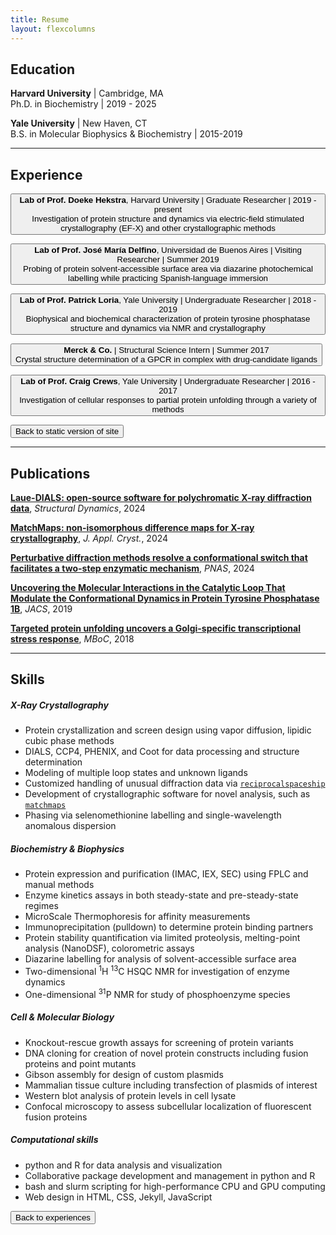 ```yaml
---
title: Resume
layout: flexcolumns
---
```


  <script defer src="/assets/js/interactive_resume.js"></script>


## Education

**Harvard University** \| Cambridge, MA  
Ph.D. in Biochemistry \| 2019 - 2025
  
**Yale University** \| New Haven, CT  
B.S. in Molecular Biophysics & Biochemistry \| 2015-2019  
  
---
  
## Experience

<button class='btn hekstra exp'>**Lab of Prof. Doeke Hekstra**, Harvard University \| Graduate Researcher \| 2019 - present  
Investigation of protein structure and dynamics via electric-field stimulated crystallography (EF-X) and other crystallographic methods</button>

<button class='btn delfino exp'>**Lab of Prof. José María Delfino**, Universidad de Buenos Aires \| Visiting Researcher \| Summer 2019  
Probing of protein solvent-accessible surface area via diazarine photochemical labelling while practicing Spanish-language immersion</button>

<button class='btn loria exp'>**Lab of Prof. Patrick Loria**, Yale University \| Undergraduate Researcher \| 2018 - 2019  
Biophysical and biochemical characterization of protein tyrosine phosphatase structure and dynamics via NMR and crystallography</button>

<button class='btn merck exp'>**Merck & Co.** \| Structural Science Intern \| Summer 2017  
Crystal structure determination of a GPCR in complex with drug-candidate ligands</button>

<button class='btn crews exp'>**Lab of Prof. Craig Crews**, Yale University \| Undergraduate Researcher \| 2016 - 2017  
Investigation of cellular responses to partial protein unfolding through a variety of methods</button>

<button class='btn back clickable hidden'>Back to static version of site</button>

---
    
## Publications

<span class='skill paper hekstra'>**[Laue-DIALS: open-source software for polychromatic X-ray diffraction data](https://doi.org/10.1063/4.0000265)**, *Structural Dynamics*, 2024</span>

<span class='skill paper hekstra'>**[MatchMaps: non-isomorphous difference maps for X-ray crystallography](https://journals.iucr.org/j/issues/2024/03/00/ei5112/index.html)**, *J. Appl. Cryst.*, 2024</span>

<span class='skill paper hekstra'>**[Perturbative diffraction methods resolve a conformational switch that facilitates a two-step enzymatic mechanism](https://doi.org/10.1073/pnas.2313192121)**, *PNAS*, 2024</span>

<span class='skill paper loria'>**[Uncovering the Molecular Interactions in the Catalytic Loop That Modulate the Conformational Dynamics in Protein Tyrosine Phosphatase 1B](https://pubs.acs.org/doi/10.1021/jacs.9b04470)**, *JACS*, 2019</span>
  
<span class='skill paper crews'>**[Targeted protein unfolding uncovers a Golgi-specific transcriptional stress response](https://www.molbiolcell.org/doi/10.1091/mbc.E17-11-0693)**, *MBoC*, 2018 </span>
  
---
  
## Skills

##### X-Ray Crystallography

 - <span class='skill hekstra merck loria'> Protein crystallization and screen design using vapor diffusion, lipidic cubic phase methods </span>
 - <span class='skill hekstra merck loria'>DIALS, CCP4, PHENIX, and Coot for data processing and structure determination</span>
 - <span class='skill hekstra loria'>Modeling of multiple loop states and unknown ligands</span>
 - <span class='skill hekstra'>Customized handling of unusual diffraction data via [`reciprocalspaceship`](https://rs-station.github.io/reciprocalspaceship/)</span>
 - <span class='skill hekstra'>Development of crystallographic software for novel analysis, such as [`matchmaps`](https://rs-station.github.io/matchmaps/)</span>
 - <span class='skill hekstra'>Phasing via selenomethionine labelling and single-wavelength anomalous dispersion</span>

##### Biochemistry & Biophysics  

 - <span class='skill hekstra merck loria crews'>Protein expression and purification (IMAC, IEX, SEC) using FPLC and manual methods</span>
 - <span class='skill hekstra loria'>Enzyme kinetics assays in both steady-state and pre-steady-state regimes</span>
 - <span class='skill hekstra'>MicroScale Thermophoresis for affinity measurements</span>
 - <span class='skill crews'>Immunoprecipitation (pulldown) to determine protein binding partners</span>
 - <span class='skill crews merck delfino'>Protein stability quantification via limited proteolysis, melting-point analysis (NanoDSF), colorometric assays</span>
 - <span class='skill delfino'>Diazarine labelling for analysis of solvent-accessible surface area</span>
 - <span class='skill loria'>Two-dimensional <sup>1</sup>H <sup>13</sup>C HSQC NMR for investigation of enzyme dynamics</span>
 - <span class='skill loria'>One-dimensional <sup>31</sup>P NMR for study of phosphoenzyme species</span>
  
##### Cell & Molecular Biology  
  
 - <span class='skill hekstra'>Knockout-rescue growth assays for screening of protein variants</span>
 - <span class='skill crews loria hekstra'>DNA cloning for creation of novel protein constructs including fusion proteins and point mutants</span>
 - <span class='skill hekstra'>Gibson assembly for design of custom plasmids</span>
 - <span class='skill crews'>Mammalian tissue culture including transfection of plasmids of interest</span>
 - <span class='skill crews'>Western blot analysis of protein levels in cell lysate</span>
 - <span class='skill crews'>Confocal microscopy to assess subcellular localization of fluorescent fusion proteins</span>
  
##### Computational skills  
  
 - <span class='skill hekstra'>python and R for data analysis and visualization</span>
 - <span class='skill hekstra'>Collaborative package development and management in python and R</span>
 - <span class='skill hekstra merck'>bash and slurm scripting for high-performance CPU and GPU computing</span>
 - <span class='skill'>Web design in HTML, CSS, Jekyll, JavaScript</span>


<button class='btn to-top clickable hidden'>Back to experiences <i class="fa fa-level-up"></i></button>

